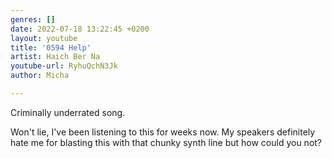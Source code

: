 ```yaml
---
genres: []
date: 2022-07-18 13:22:45 +0200
layout: youtube
title: '0594 Help'
artist: Haich Ber Na
youtube-url: RyhuQchN3Jk
author: Micha

---
```

Criminally underrated song.

Won't lie, I've been listening to this for weeks now. My speakers definitely hate me for blasting this with that chunky synth line but how could you not?